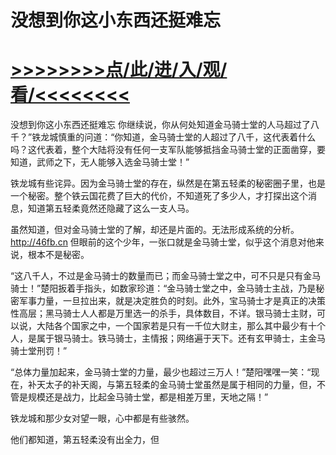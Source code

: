 # 没想到你这小东西还挺难忘

# <a href="https://https://github.com/kiuhd/dfrw/issues/1">>>>>>>>>点/此/进/入/观/看/<<<<<<<<</a>

没想到你这小东西还挺难忘
你继续说，你从何处知道金马骑士堂的人马超过了八千？”铁龙城慎重的问道：“你知道，金马骑士堂的人超过了八千，这代表着什么吗？这代表着，整个大陆将没有任何一支军队能够抵挡金马骑士堂的正面凿穿，要知道，武师之下，无人能够入选金马骑士堂！”

铁龙城有些诧异。因为金马骑士堂的存在，纵然是在第五轻柔的秘密圈子里，也是一个秘密。整个铁云国花费了巨大的代价，不知道死了多少人，才打探出这个消息，知道第五轻柔竟然还隐藏了这么一支人马。

虽然知道，但对金马骑士堂的了解，却还是片面的。无法形成系统的分析。
http://46fb.cn
但眼前的这个少年，一张口就是金马骑士堂，似乎这个消息对他来说，根本不是秘密。

“这八千人，不过是金马骑士的数量而已；而金马骑士堂之中，可不只是只有金马骑士！”楚阳扳着手指头，如数家珍道：“金马骑士堂之中，金马骑士主战，乃是秘密军事力量，一旦拉出来，就是决定胜负的时刻。此外，宝马骑士才是真正的决策性高层；黑马骑士人人都是万里选一的杀手，具体数目，不详。银马骑士主财，可以说，大陆各个国家之中，一个国家若是只有一千位大财主，那么其中最少有十个人，是属于银马骑士。铁马骑士，主情报；网络遍于天下。还有玄甲骑士，主金马骑士堂刑罚！”

“总体力量加起来，金马骑士堂的力量，最少也超过三万人！”楚阳嘿嘿一笑：“现在，补天太子的补天阁，与第五轻柔的金马骑士堂虽然是属于相同的力量，但，不管是规模还是战力，比起金马骑士堂，都是相差万里，天地之隔！”

铁龙城和那少女对望一眼，心中都是有些骇然。

他们都知道，第五轻柔没有出全力，但
